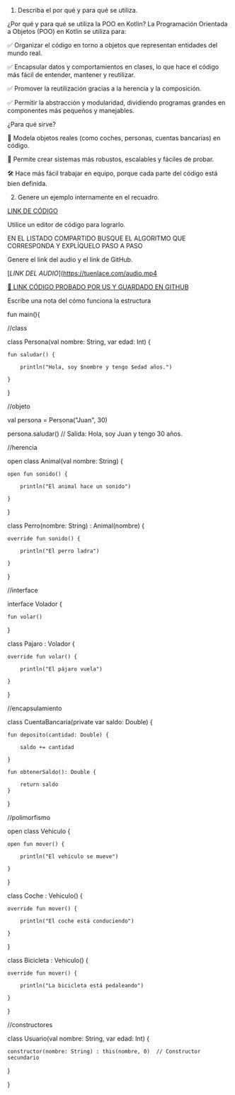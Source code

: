 1. Describa el por qué y para qué se utiliza.

¿Por qué y para qué se utiliza la POO en Kotlin?
La Programación Orientada a Objetos (POO) en Kotlin se utiliza para:

✅ Organizar el código en torno a objetos que representan entidades del mundo real.

✅ Encapsular datos y comportamientos en clases, lo que hace el código más fácil de entender, mantener y reutilizar.

✅ Promover la reutilización gracias a la herencia y la composición.

✅ Permitir la abstracción y modularidad, dividiendo programas grandes en componentes más pequeños y manejables.

¿Para qué sirve?

🔧 Modela objetos reales (como coches, personas, cuentas bancarias) en código.

🚀 Permite crear sistemas más robustos, escalables y fáciles de probar.

🛠️ Hace más fácil trabajar en equipo, porque cada parte del código está bien definida.

2. Genere un ejemplo internamente en el recuadro.

[LINK DE CÓDIGO](https://pl.kotl.in/nzXKe3Cyw)

Utilice un editor de código para lograrlo.

EN EL LISTADO COMPARTIDO BUSQUE EL ALGORITMO QUE CORRESPONDA Y EXPLÍQUELO PASO A PASO

Genere el link del audio y el link de GitHub.

[*LINK DEL AUDIO*](https://tuenlace.com/audio.mp4

[🔗 LINK CÓDIGO PROBADO POR US Y GUARDADO EN GITHUB](https://github.com/Lastshaw0724/Tarjetas-kotlin-/blob/main/POO/poo.png)

Escribe una nota del cómo funciona la estructura

fun main(){

//class

class Persona(val nombre: String, var edad: Int) {

    fun saludar() {
    
        println("Hola, soy $nombre y tengo $edad años.")
        
    }
    
}

//objeto

val persona = Persona("Juan", 30)

persona.saludar()  // Salida: Hola, soy Juan y tengo 30 años.

//herencia

open class Animal(val nombre: String) {

    open fun sonido() {
    
        println("El animal hace un sonido")
        
    }
    
}

class Perro(nombre: String) : Animal(nombre) {

    override fun sonido() {
    
        println("El perro ladra")
        
    }
    
}

//interface

interface Volador {

    fun volar()
    
}

class Pajaro : Volador {

    override fun volar() {
    
        println("El pájaro vuela")
        
    }
    
}

//encapsulamiento

class CuentaBancaria(private var saldo: Double) {

    fun deposito(cantidad: Double) {
    
        saldo += cantidad

    }

    fun obtenerSaldo(): Double {
    
        return saldo
    }
    
}

//polimorfismo

open class Vehiculo {

    open fun mover() {
    
        println("El vehículo se mueve")
        
    }
    
}

class Coche : Vehiculo() {

    override fun mover() {
    
        println("El coche está conduciendo")
        
    }
    
}

class Bicicleta : Vehiculo() {

    override fun mover() {
    
        println("La bicicleta está pedaleando")
        
    }
    
}

//constructores

class Usuario(val nombre: String, var edad: Int) {

    constructor(nombre: String) : this(nombre, 0)  // Constructor secundario
    
}

}
